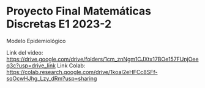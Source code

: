 # Proyecto Final Matemáticas Discretas E1 2023-2

Modelo Epidemiológico

Link del video: https://drive.google.com/drive/folders/1cm_znNgm1CJXtx17BOe157FUnjOeeq3c?usp=drive_link
Link Colab: https://colab.research.google.com/drive/1koaI2eHFCc8SFf-sqOcwHJhg_Lzy_dRm?usp=sharing
